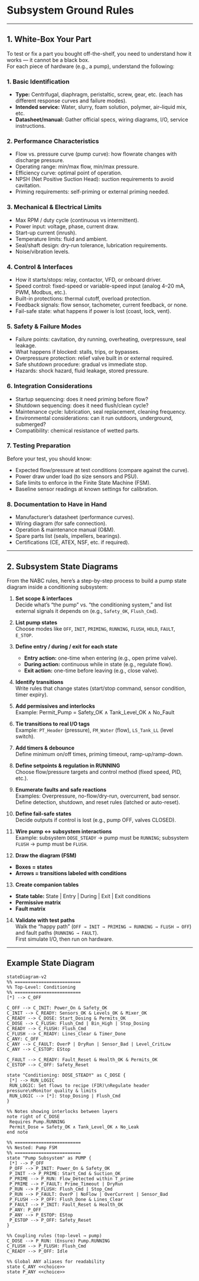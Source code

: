 
# Subsystem Ground Rules

---

## 1. White-Box Your Part

To test or fix a part you bought off-the-shelf, you need to understand how it works — it cannot be a black box.  
For each piece of hardware (e.g., a pump), understand the following:

### 1. Basic Identification
- **Type:** Centrifugal, diaphragm, peristaltic, screw, gear, etc. (each has different response curves and failure modes).  
- **Intended service:** Water, slurry, foam solution, polymer, air–liquid mix, etc.  
- **Datasheet/manual:** Gather official specs, wiring diagrams, I/O, service instructions.  

### 2. Performance Characteristics
- Flow vs. pressure curve (pump curve): how flowrate changes with discharge pressure.  
- Operating range: min/max flow, min/max pressure.  
- Efficiency curve: optimal point of operation.  
- NPSH (Net Positive Suction Head): suction requirements to avoid cavitation.  
- Priming requirements: self-priming or external priming needed.  

### 3. Mechanical & Electrical Limits
- Max RPM / duty cycle (continuous vs intermittent).  
- Power input: voltage, phase, current draw.  
- Start-up current (inrush).  
- Temperature limits: fluid and ambient.  
- Seal/shaft design: dry-run tolerance, lubrication requirements.  
- Noise/vibration levels.  

### 4. Control & Interfaces
- How it starts/stops: relay, contactor, VFD, or onboard driver.  
- Speed control: fixed-speed or variable-speed input (analog 4–20 mA, PWM, Modbus, etc.).  
- Built-in protections: thermal cutoff, overload protection.  
- Feedback signals: flow sensor, tachometer, current feedback, or none.  
- Fail-safe state: what happens if power is lost (coast, lock, vent).  

### 5. Safety & Failure Modes
- Failure points: cavitation, dry running, overheating, overpressure, seal leakage.  
- What happens if blocked: stalls, trips, or bypasses.  
- Overpressure protection: relief valve built in or external required.  
- Safe shutdown procedure: gradual vs immediate stop.  
- Hazards: shock hazard, fluid leakage, stored pressure.  

### 6. Integration Considerations
- Startup sequencing: does it need priming before flow?  
- Shutdown sequencing: does it need flush/clean cycle?  
- Maintenance cycle: lubrication, seal replacement, cleaning frequency.  
- Environmental considerations: can it run outdoors, underground, submerged?  
- Compatibility: chemical resistance of wetted parts.  

### 7. Testing Preparation
Before your test, you should know:  
- Expected flow/pressure at test conditions (compare against the curve).  
- Power draw under load (to size sensors and PSU).  
- Safe limits to enforce in the Finite State Machine (FSM).  
- Baseline sensor readings at known settings for calibration.  

### 8. Documentation to Have in Hand
- Manufacturer’s datasheet (performance curves).  
- Wiring diagram (for safe connection).  
- Operation & maintenance manual (O&M).  
- Spare parts list (seals, impellers, bearings).  
- Certifications (CE, ATEX, NSF, etc. if required).  

---

## 2. Subsystem State Diagrams

From the NABC rules, here’s a step-by-step process to build a pump state diagram inside a conditioning subsystem:

1. **Set scope & interfaces**  
   Decide what’s “the pump” vs. “the conditioning system,” and list external signals it depends on (e.g., `Safety_OK`, `Flush_Cmd`).

2. **List pump states**  
   Choose modes like `OFF`, `INIT`, `PRIMING`, `RUNNING`, `FLUSH`, `HOLD`, `FAULT`, `E_STOP`.

3. **Define entry / during / exit for each state**  
   - **Entry action:** one-time when entering (e.g., open prime valve).  
   - **During action:** continuous while in state (e.g., regulate flow).  
   - **Exit action:** one-time before leaving (e.g., close valve).  

4. **Identify transitions**  
   Write rules that change states (start/stop command, sensor condition, timer expiry).  

5. **Add permissives and interlocks**  
   Example: Permit_Pump = Safety_OK ∧ Tank_Level_OK ∧ No_Fault

6. **Tie transitions to real I/O tags**  
Example: `PT_Header` (pressure), `FM_Water` (flow), `LS_Tank_LL` (level switch).  

7. **Add timers & debounce**  
Define minimum on/off times, priming timeout, ramp-up/ramp-down.  

8. **Define setpoints & regulation in RUNNING**  
Choose flow/pressure targets and control method (fixed speed, PID, etc.).  

9. **Enumerate faults and safe reactions**  
Examples: Overpressure, no-flow/dry-run, overcurrent, bad sensor.  
Define detection, shutdown, and reset rules (latched or auto-reset).  

10. **Define fail-safe states**  
 Decide outputs if control is lost (e.g., pump OFF, valves CLOSED).  

11. **Wire pump ↔ subsystem interactions**  
 Example: subsystem `DOSE_STEADY` → pump must be `RUNNING`; subsystem `FLUSH` → pump must be `FLUSH`.  

12. **Draw the diagram (FSM)**  
 - **Boxes = states**  
 - **Arrows = transitions labeled with conditions**  

13. **Create companion tables**  
 - **State table:** State | Entry | During | Exit | Exit conditions  
 - **Permissive matrix**  
 - **Fault matrix**  

14. **Validate with test paths**  
 Walk the “happy path” (`OFF → INIT → PRIMING → RUNNING → FLUSH → OFF`) and fault paths (`RUNNING → FAULT`).  
 First simulate I/O, then run on hardware.  

---

## Example State Diagram

```mermaid
stateDiagram-v2
%% =========================
%% Top-Level: Conditioning
%% =========================
[*] --> C_OFF

C_OFF --> C_INIT: Power_On & Safety_OK
C_INIT --> C_READY: Sensors_OK & Levels_OK & Mixer_OK
C_READY --> C_DOSE: Start_Dosing & Permits_OK
C_DOSE --> C_FLUSH: Flush_Cmd | Bin_High | Stop_Dosing
C_READY --> C_FLUSH: Flush_Cmd
C_FLUSH --> C_READY: Lines_Clear & Timer_Done
C_ANY: C_OFF
C_ANY --> C_FAULT: OverP | DryRun | Sensor_Bad | Level_CritLow
C_ANY --> C_ESTOP: EStop

C_FAULT --> C_READY: Fault_Reset & Health_OK & Permits_OK
C_ESTOP --> C_OFF: Safety_Reset

state "Conditioning: DOSE_STEADY" as C_DOSE {
 [*] --> RUN_LOGIC
 RUN_LOGIC: Set flows to recipe (FIR)\nRegulate header pressure\nMonitor quality & limits
 RUN_LOGIC --> [*]: Stop_Dosing | Flush_Cmd
}

%% Notes showing interlocks between layers
note right of C_DOSE
 Requires Pump.RUNNING
 Permit_Dose = Safety_OK ∧ Tank_Level_OK ∧ No_Leak
end note

%% =========================
%% Nested: Pump FSM
%% =========================
state "Pump Subsystem" as PUMP {
 [*] --> P_OFF
 P_OFF --> P_INIT: Power_On & Safety_OK
 P_INIT --> P_PRIME: Start_Cmd & Suction_OK
 P_PRIME --> P_RUN: Flow_Detected within T_prime
 P_PRIME --> P_FAULT: Prime_Timeout | DryRun
 P_RUN --> P_FLUSH: Flush_Cmd | Stop_Cmd
 P_RUN --> P_FAULT: OverP | NoFlow | OverCurrent | Sensor_Bad
 P_FLUSH --> P_OFF: Flush_Done & Lines_Clear
 P_FAULT --> P_INIT: Fault_Reset & Health_OK
 P_ANY: P_OFF
 P_ANY --> P_ESTOP: EStop
 P_ESTOP --> P_OFF: Safety_Reset
}

%% Coupling rules (top-level → pump)
C_DOSE --> P_RUN: (Ensure) Pump.RUNNING
C_FLUSH --> P_FLUSH: Flush_Cmd
C_READY --> P_OFF: Idle

%% Global ANY aliases for readability
state C_ANY <<choice>>
state P_ANY <<choice>>
